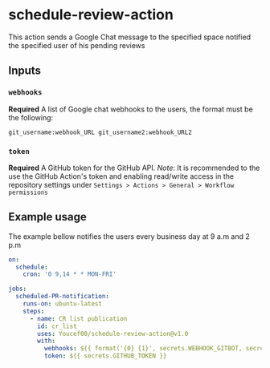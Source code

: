 # schedule-review-action

This action sends a Google Chat message to the specified space notified the specified user of his pending reviews

## Inputs

### `webhooks`

**Required** A list of Google chat webhooks to the users, the format must be the following:

`git_username:webhook_URL git_username2:webhook_URL2`

### `token`

**Required** A GitHub token for the GitHub API. 
*Note*: It is recommended to the use the GitHub Action's token and enabling read/write access in the repository settings under `Settings > Actions > General > Workflow permissions`  

## Example usage
The example bellow notifies the users every business day at 9 a.m and 2 p.m

```yaml
on:
  schedule:
    cron: '0 9,14 * * MON-FRI'

jobs:
  scheduled-PR-notification:
    runs-on: ubuntu-latest
    steps:
      - name: CR list publication
        id: cr_list
        uses: Youcef00/schedule-review-action@v1.0
        with:
          webhooks: ${{ format('{0} {1}', secrets.WEBHOOK_GITBOT, secrets.WEBHOOK_PLATCHOON) }}
          token: ${{ secrets.GITHUB_TOKEN }}
```
